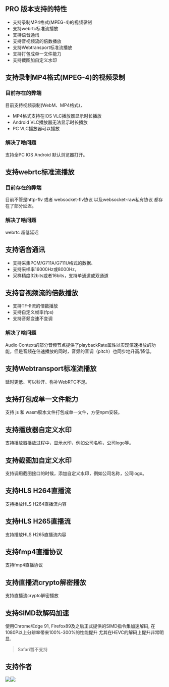 ## PRO 版本支持的特性

- 支持录制MP4格式(MPEG-4)的视频录制
- 支持webrtc标准流播放
- 支持语音通讯
- 支持音视频流的倍数播放
- 支持Webtransport标准流播放
- 支持打包成单一文件能力
- 支持截图加自定义水印

## 支持录制MP4格式(MPEG-4)的视频录制

### 目前存在的弊端
目前支持视频录制(WebM、MP4格式)，

- MP4格式支持在IOS VLC播放器显示时长播放
- Android VLC播放器无法显示时长播放
- PC VLC播放器可以播放


### 解决了啥问题

支持全PC IOS Android 默认浏览器打开。



## 支持webrtc标准流播放

### 目前存在的弊端
目前不管是http-flv 或者 websocket-flv协议 以及websocket-raw私有协议 都存在了部分延迟。

### 解决了啥问题

webrtc 超低延迟

## 支持语音通讯

- 支持采集PCM/G711A/G711U格式的数据、
- 支持采样率16000Hz或8000Hz，
- 采样精度32bits或者16bits，支持单通道或双通道


## 支持音视频流的倍数播放

- 支持TF卡流的倍数播放
- 支持自定义帧率(fps)
- 支持音频变速不变调

### 解决了啥问题

Audio Context的部分音频节点提供了playbackRate属性以实现倍速播放的功能，但是音频在倍速播放的同时，音频的音调（pitch）也同步地升高/降低。


## 支持Webtransport标准流播放

延时更低、可以秒开、弥补WebRTC不足。


## 支持打包成单一文件能力

支持 js 和 wasm胶水文件打包成单一文件，方便npm安装。


## 支持播放器自定义水印

支持播放器播放过程中，显示水印，例如公司名称，公司logo等。


## 支持截图加自定义水印

支持调用截图接口的时候，添加自定义水印，例如公司名称，公司logo。


## 支持HLS H264直播流

支持播放HLS H264直播流内容

## 支持HLS H265直播流

支持播放HLS H265直播流内容


## 支持fmp4直播协议

支持fmp4直播协议

## 支持直播流crypto解密播放

支持直播流crypto解密播放

## 支持SIMD软解码加速

使用Chrome/Edge 91, Firefox89及之后正式提供的SIMD指令集加速解码, 在1080P以上分辨率带来100%-300%的性能提升 尤其在HEVC的解码上提升非常明显.

> Safari暂不支持

## 支持作者

<img src="/public/wx.jpg"><img src="/public/alipay.jpg">
